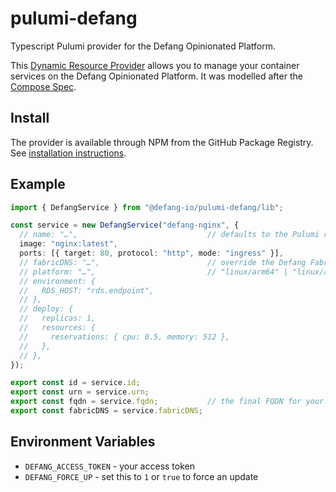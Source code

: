 # pulumi-defang
Typescript Pulumi provider for the Defang Opinionated Platform.

This [Dynamic Resource Provider](https://www.pulumi.com/docs/intro/concepts/resources/dynamic-providers/) allows you to manage your container services on the Defang Opinionated Platform. It was modelled after the [Compose Spec](https://www.compose-spec.io).

## Install

The provider is available through NPM from the GitHub Package Registry. See [installation instructions](https://github.com/defang-io/pulumi-defang/pkgs/npm/pulumi-defang).

## Example

```ts
import { DefangService } from "@defang-io/pulumi-defang/lib";

const service = new DefangService("defang-nginx", {
  // name: "…",                             // defaults to the Pulumi resource name
  image: "nginx:latest",
  ports: [{ target: 80, protocol: "http", mode: "ingress" }],
  // fabricDNS: "…",                        // override the Defang Fabric Controller endpoint
  // platform: "…",                         // "linux/arm64" | "linux/amd64" | "linux" (default)
  // environment: {
  //   RDS_HOST: "rds.endpoint",
  // },
  // deploy: {
  //   replicas: 1,
  //   resources: {
  //     reservations: { cpu: 0.5, memory: 512 },
  //   },
  // },
});

export const id = service.id;
export const urn = service.urn;
export const fqdn = service.fqdn;           // the final FQDN for your service
export const fabricDNS = service.fabricDNS;
```

## Environment Variables

* `DEFANG_ACCESS_TOKEN` - your access token
* `DEFANG_FORCE_UP` - set this to `1` or `true` to force an update
